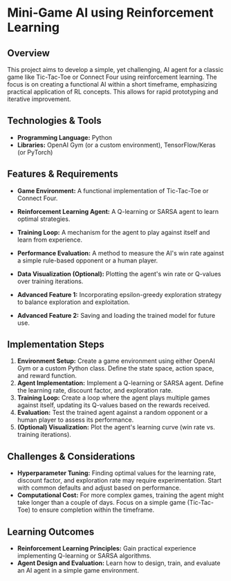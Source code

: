 # Mini-Game AI using Reinforcement Learning

## Overview

This project aims to develop a simple, yet challenging, AI agent for a classic game like Tic-Tac-Toe or Connect Four using reinforcement learning.  The focus is on creating a functional AI within a short timeframe, emphasizing practical application of RL concepts. This allows for rapid prototyping and iterative improvement.

## Technologies & Tools

- **Programming Language:** Python
- **Libraries:**  OpenAI Gym (or a custom environment), TensorFlow/Keras (or PyTorch)

## Features & Requirements

- **Game Environment:**  A functional implementation of Tic-Tac-Toe or Connect Four.
- **Reinforcement Learning Agent:**  A Q-learning or SARSA agent to learn optimal strategies.
- **Training Loop:**  A mechanism for the agent to play against itself and learn from experience.
- **Performance Evaluation:** A method to measure the AI's win rate against a simple rule-based opponent or a human player.
- **Data Visualization (Optional):**  Plotting the agent's win rate or Q-values over training iterations.

- **Advanced Feature 1:**  Incorporating epsilon-greedy exploration strategy to balance exploration and exploitation.
- **Advanced Feature 2:** Saving and loading the trained model for future use.


## Implementation Steps

1. **Environment Setup:** Create a game environment using either OpenAI Gym or a custom Python class. Define the state space, action space, and reward function.
2. **Agent Implementation:**  Implement a Q-learning or SARSA agent. Define the learning rate, discount factor, and exploration rate.
3. **Training Loop:**  Create a loop where the agent plays multiple games against itself, updating its Q-values based on the rewards received.
4. **Evaluation:**  Test the trained agent against a random opponent or a human player to assess its performance.
5. **(Optional) Visualization:** Plot the agent's learning curve (win rate vs. training iterations).


## Challenges & Considerations

- **Hyperparameter Tuning:** Finding optimal values for the learning rate, discount factor, and exploration rate may require experimentation.  Start with common defaults and adjust based on performance.
- **Computational Cost:** For more complex games, training the agent might take longer than a couple of days. Focus on a simple game (Tic-Tac-Toe) to ensure completion within the timeframe.


## Learning Outcomes

- **Reinforcement Learning Principles:**  Gain practical experience implementing Q-learning or SARSA algorithms.
- **Agent Design and Evaluation:**  Learn how to design, train, and evaluate an AI agent in a simple game environment.

